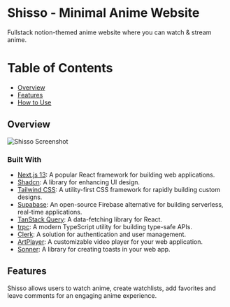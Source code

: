 # Shisso - Minimal Anime Website

Fullstack notion-themed anime website where you can watch & stream anime.


# Table of Contents

- [Overview](#overview)
- [Features](#features)
- [How to Use](#how-to-use)


## Overview

![Shisso Screenshot](/shisso.png)

### Built With

- [Next.js 13](https://nextjs.org/docs): A popular React framework for building web applications.
- [Shadcn](https://ui.shadcn.com/): A library for enhancing UI design.
- [Tailwind CSS](https://tailwindcss.com/): A utility-first CSS framework for rapidly building custom designs.
- [Supabase](https://supabase.com/): An open-source Firebase alternative for building serverless, real-time applications.
- [TanStack Query](https://tanstack.com/query/latest): A data-fetching library for React.
- [trpc](https://trpc.io/): A modern TypeScript utility for building type-safe APIs.
- [Clerk](https://clerk.com/): A solution for authentication and user management.
- [ArtPlayer](https://www.artplayer.org/document/): A customizable video player for your web application.
- [Sonner](https://sonner.emilkowal.ski/): A library for creating toasts in your web app.


## Features

Shisso allows users to watch anime, create watchlists, add favorites and leave comments for an engaging anime experience.

